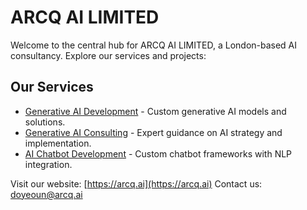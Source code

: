 # ARCQ AI LIMITED

Welcome to the central hub for ARCQ AI LIMITED, a London-based AI consultancy. Explore our services and projects:

## Our Services

- [Generative AI Development](https://arcqai.github.io/generative-ai-development/) - Custom generative AI models and solutions.
- [Generative AI Consulting](https://arcqai.github.io/generative-ai-consulting/) - Expert guidance on AI strategy and implementation.
- [AI Chatbot Development](https://arcqai.github.io/ai-chatbot-development/) - Custom chatbot frameworks with NLP integration.

Visit our website: [https://arcq.ai](https://arcq.ai)
Contact us: doyeoun@arcq.ai
